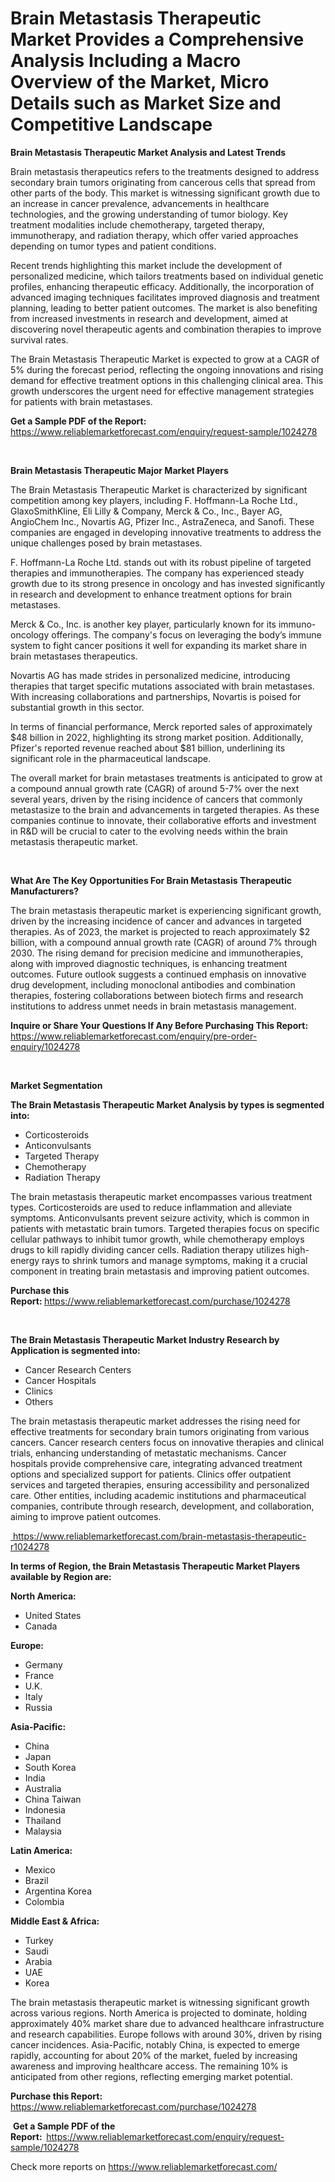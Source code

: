 <p><h1>Brain Metastasis Therapeutic Market Provides a Comprehensive Analysis Including a Macro Overview of the Market, Micro Details such as Market Size and Competitive Landscape</h1></p><p><strong>Brain Metastasis Therapeutic Market Analysis and Latest Trends</strong></p>
<p><p>Brain metastasis therapeutics refers to the treatments designed to address secondary brain tumors originating from cancerous cells that spread from other parts of the body. This market is witnessing significant growth due to an increase in cancer prevalence, advancements in healthcare technologies, and the growing understanding of tumor biology. Key treatment modalities include chemotherapy, targeted therapy, immunotherapy, and radiation therapy, which offer varied approaches depending on tumor types and patient conditions.</p><p>Recent trends highlighting this market include the development of personalized medicine, which tailors treatments based on individual genetic profiles, enhancing therapeutic efficacy. Additionally, the incorporation of advanced imaging techniques facilitates improved diagnosis and treatment planning, leading to better patient outcomes. The market is also benefiting from increased investments in research and development, aimed at discovering novel therapeutic agents and combination therapies to improve survival rates.</p><p>The Brain Metastasis Therapeutic Market is expected to grow at a CAGR of 5% during the forecast period, reflecting the ongoing innovations and rising demand for effective treatment options in this challenging clinical area. This growth underscores the urgent need for effective management strategies for patients with brain metastases.</p></p>
<p><strong>Get a Sample PDF of the Report:&nbsp;</strong> <a href="https://www.reliablemarketforecast.com/enquiry/request-sample/1024278?utm_campaign=2875&utm_medium=2&utm_source=Github&utm_content=ia&utm_term=07032025&utm_id=brain-metastasis-therapeutic">https://www.reliablemarketforecast.com/enquiry/request-sample/1024278</a></p>
<p>&nbsp;</p>
<p><strong>Brain Metastasis Therapeutic Major Market Players</strong></p>
<p><p>The Brain Metastasis Therapeutic Market is characterized by significant competition among key players, including F. Hoffmann-La Roche Ltd., GlaxoSmithKline, Eli Lilly & Company, Merck & Co., Inc., Bayer AG, AngioChem Inc., Novartis AG, Pfizer Inc., AstraZeneca, and Sanofi. These companies are engaged in developing innovative treatments to address the unique challenges posed by brain metastases.</p><p>F. Hoffmann-La Roche Ltd. stands out with its robust pipeline of targeted therapies and immunotherapies. The company has experienced steady growth due to its strong presence in oncology and has invested significantly in research and development to enhance treatment options for brain metastases.</p><p>Merck & Co., Inc. is another key player, particularly known for its immuno-oncology offerings. The company's focus on leveraging the body’s immune system to fight cancer positions it well for expanding its market share in brain metastases therapeutics.</p><p>Novartis AG has made strides in personalized medicine, introducing therapies that target specific mutations associated with brain metastases. With increasing collaborations and partnerships, Novartis is poised for substantial growth in this sector.</p><p>In terms of financial performance, Merck reported sales of approximately $48 billion in 2022, highlighting its strong market position. Additionally, Pfizer's reported revenue reached about $81 billion, underlining its significant role in the pharmaceutical landscape.</p><p>The overall market for brain metastases treatments is anticipated to grow at a compound annual growth rate (CAGR) of around 5-7% over the next several years, driven by the rising incidence of cancers that commonly metastasize to the brain and advancements in targeted therapies. As these companies continue to innovate, their collaborative efforts and investment in R&D will be crucial to cater to the evolving needs within the brain metastasis therapeutic market.</p></p>
<p>&nbsp;</p>
<p><strong>What Are The Key Opportunities For Brain Metastasis Therapeutic Manufacturers?</strong></p>
<p><p>The brain metastasis therapeutic market is experiencing significant growth, driven by the increasing incidence of cancer and advances in targeted therapies. As of 2023, the market is projected to reach approximately $2 billion, with a compound annual growth rate (CAGR) of around 7% through 2030. The rising demand for precision medicine and immunotherapies, along with improved diagnostic techniques, is enhancing treatment outcomes. Future outlook suggests a continued emphasis on innovative drug development, including monoclonal antibodies and combination therapies, fostering collaborations between biotech firms and research institutions to address unmet needs in brain metastasis management.</p></p>
<p><strong>Inquire or Share Your Questions If Any Before Purchasing This Report:</strong> <a href="https://www.reliablemarketforecast.com/enquiry/pre-order-enquiry/1024278?utm_campaign=2875&utm_medium=2&utm_source=Github&utm_content=ia&utm_term=07032025&utm_id=brain-metastasis-therapeutic">https://www.reliablemarketforecast.com/enquiry/pre-order-enquiry/1024278</a></p>
<p>&nbsp;</p>
<p><strong>Market Segmentation</strong></p>
<p><strong>The Brain Metastasis Therapeutic Market Analysis by types is segmented into:</strong></p>
<p><ul><li>Corticosteroids</li><li>Anticonvulsants</li><li>Targeted Therapy</li><li>Chemotherapy</li><li>Radiation Therapy</li></ul></p>
<p><p>The brain metastasis therapeutic market encompasses various treatment types. Corticosteroids are used to reduce inflammation and alleviate symptoms. Anticonvulsants prevent seizure activity, which is common in patients with metastatic brain tumors. Targeted therapies focus on specific cellular pathways to inhibit tumor growth, while chemotherapy employs drugs to kill rapidly dividing cancer cells. Radiation therapy utilizes high-energy rays to shrink tumors and manage symptoms, making it a crucial component in treating brain metastasis and improving patient outcomes.</p></p>
<p><strong>Purchase this Report:&nbsp;</strong><a href="https://www.reliablemarketforecast.com/purchase/1024278?utm_campaign=2875&utm_medium=2&utm_source=Github&utm_content=ia&utm_term=07032025&utm_id=brain-metastasis-therapeutic">https://www.reliablemarketforecast.com/purchase/1024278</a></p>
<p>&nbsp;</p>
<p><strong>The Brain Metastasis Therapeutic Market Industry Research by Application is segmented into:</strong></p>
<p><ul><li>Cancer Research Centers</li><li>Cancer Hospitals</li><li>Clinics</li><li>Others</li></ul></p>
<p><p>The brain metastasis therapeutic market addresses the rising need for effective treatments for secondary brain tumors originating from various cancers. Cancer research centers focus on innovative therapies and clinical trials, enhancing understanding of metastatic mechanisms. Cancer hospitals provide comprehensive care, integrating advanced treatment options and specialized support for patients. Clinics offer outpatient services and targeted therapies, ensuring accessibility and personalized care. Other entities, including academic institutions and pharmaceutical companies, contribute through research, development, and collaboration, aiming to improve patient outcomes.</p></p>
<p><a href="https://www.reliablemarketforecast.com/brain-metastasis-therapeutic-r1024278?utm_campaign=2875&utm_medium=2&utm_source=Github&utm_content=ia&utm_term=07032025&utm_id=brain-metastasis-therapeutic">&nbsp;https://www.reliablemarketforecast.com/brain-metastasis-therapeutic-r1024278</a></p>
<p><strong>In terms of Region, the Brain Metastasis Therapeutic Market Players available by Region are:</strong></p>
<p>
    <p> <strong> North America: </strong>
        <ul>
            <li>United States</li>
            <li>Canada</li>
        </ul>
        </p> 
    <p> <strong> Europe: </strong>
        <ul>
            <li>Germany</li>
            <li>France</li>
            <li>U.K.</li>
            <li>Italy</li>
            <li>Russia</li>
        </ul>
        </p> 
    <p> <strong> Asia-Pacific: </strong>
        <ul>
            <li>China</li>
            <li>Japan</li>
            <li>South Korea</li>
            <li>India</li>
            <li>Australia</li>
            <li>China Taiwan</li>
            <li>Indonesia</li>
            <li>Thailand</li>
            <li>Malaysia</li>
        </ul>
        </p> 
    <p> <strong> Latin America: </strong>
        <ul>
            <li>Mexico</li>
            <li>Brazil</li>
            <li>Argentina Korea</li>
            <li>Colombia</li>
        </ul>
        </p> 
    <p> <strong> Middle East & Africa: </strong>
        <ul>
            <li>Turkey</li>
            <li>Saudi</li>
            <li>Arabia</li>
            <li>UAE</li>
            <li>Korea</li>
        </ul>
    </p>
    </p>
<p><p>The brain metastasis therapeutic market is witnessing significant growth across various regions. North America is projected to dominate, holding approximately 40% market share due to advanced healthcare infrastructure and research capabilities. Europe follows with around 30%, driven by rising cancer incidences. Asia-Pacific, notably China, is expected to emerge rapidly, accounting for about 20% of the market, fueled by increasing awareness and improving healthcare access. The remaining 10% is anticipated from other regions, reflecting emerging market potential.</p></p>
<p><strong>Purchase this Report: </strong><a href="https://www.reliablemarketforecast.com/purchase/1024278?utm_campaign=2875&utm_medium=2&utm_source=Github&utm_content=ia&utm_term=07032025&utm_id=brain-metastasis-therapeutic">https://www.reliablemarketforecast.com/purchase/1024278</a></p>
<p>&nbsp;<strong>Get a Sample PDF of the Report:&nbsp;&nbsp;</strong><a href="https://www.reliablemarketforecast.com/enquiry/request-sample/1024278?utm_campaign=2875&utm_medium=2&utm_source=Github&utm_content=ia&utm_term=07032025&utm_id=brain-metastasis-therapeutic">https://www.reliablemarketforecast.com/enquiry/request-sample/1024278</a></p>
<p><strong></strong></p>
<p>Check more reports on <a href="https://www.reliablemarketforecast.com/?utm_campaign=2875&utm_medium=2&utm_source=Github&utm_content=ia&utm_term=07032025&utm_id=brain-metastasis-therapeutic">https://www.reliablemarketforecast.com/</a></p>